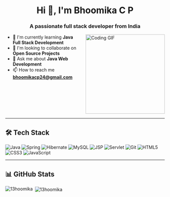 <h1 align="center">Hi 👋, I'm Bhoomika C P</h1>
<h3 align="center">A passionate full stack developer from India</h3>

<div>
  <img src="https://user-images.githubusercontent.com/74038190/225813708-98b745f2-7d22-48cf-9150-083f1b00d6c9.gif" alt="Coding GIF" width="250" align="right" style="margin-left: 20px;"/>
  
- 🌱 I'm currently learning **Java Full Stack Development**<br>
- 👯 I'm looking to collaborate on **Open Source Projects**<br>
- 💬 Ask me about **Java Web Development**<br>
- 📫 How to reach me **bhoomikacp24@gmail.com**
</div>

<br clear="both">

---

## 🛠️ Tech Stack

![Java](https://img.shields.io/badge/Java-%23ED8B00.svg?style=for-the-badge&logo=java&logoColor=white)
![Spring](https://img.shields.io/badge/Spring-%236DB33F.svg?style=for-the-badge&logo=spring&logoColor=white)
![Hibernate](https://img.shields.io/badge/Hibernate-%235C2D91.svg?style=for-the-badge&logo=hibernate&logoColor=white)
![MySQL](https://img.shields.io/badge/MySQL-%2300f.svg?style=for-the-badge&logo=mysql&logoColor=white)
![JSP](https://img.shields.io/badge/JSP-%23E44D26.svg?style=for-the-badge&logo=html5&logoColor=white)
![Servlet](https://img.shields.io/badge/Servlet-%232C8EBB.svg?style=for-the-badge&logo=java&logoColor=white)
![Git](https://img.shields.io/badge/Git-%23F05033.svg?style=for-the-badge&logo=git&logoColor=white)
![HTML5](https://img.shields.io/badge/HTML5-%23E34F26.svg?style=for-the-badge&logo=html5&logoColor=white)
![CSS3](https://img.shields.io/badge/CSS3-%231572B6.svg?style=for-the-badge&logo=css3&logoColor=white)
![JavaScript](https://img.shields.io/badge/JavaScript-%23F7DF1E.svg?style=for-the-badge&logo=javascript&logoColor=black)

---

## 📊 GitHub Stats

<p><img align="left" src="https://github-readme-stats.vercel.app/api/top-langs?username=13hoomika&show_icons=true&locale=en&layout=compact" alt="13hoomika" /></p>

<p>&nbsp;<img align="center" src="https://github-readme-stats.vercel.app/api?username=13hoomika&show_icons=true&locale=en" alt="13hoomika" /></p>

<!-- <p><img align="center" src="https://github-readme-streak-stats.herokuapp.com/?user=13hoomika&" alt="13hoomika" /></p> -->
